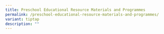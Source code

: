 ```yaml
---
title: Preschool Educational Resource Materials and Programmes
permalink: /preschool-educational-resource-materials-and-programmes/
variant: tiptap
description: ""
---
```

